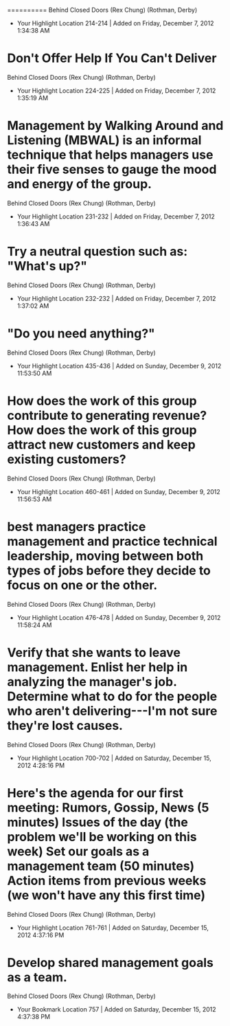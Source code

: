 ==========
﻿Behind Closed Doors (Rex Chung) (Rothman, Derby)
- Your Highlight Location 214-214 | Added on Friday, December 7, 2012 1:34:38 AM

Don't Offer Help If You Can't Deliver
==========
﻿Behind Closed Doors (Rex Chung) (Rothman, Derby)
- Your Highlight Location 224-225 | Added on Friday, December 7, 2012 1:35:19 AM

Management by Walking Around and Listening (MBWAL) is an informal technique that helps managers use their five senses to gauge the mood and energy of the group.
==========
﻿Behind Closed Doors (Rex Chung) (Rothman, Derby)
- Your Highlight Location 231-232 | Added on Friday, December 7, 2012 1:36:43 AM

Try a neutral question such as: "What's up?"
==========
﻿Behind Closed Doors (Rex Chung) (Rothman, Derby)
- Your Highlight Location 232-232 | Added on Friday, December 7, 2012 1:37:02 AM

"Do you need anything?"
==========
﻿Behind Closed Doors (Rex Chung) (Rothman, Derby)
- Your Highlight Location 435-436 | Added on Sunday, December 9, 2012 11:53:50 AM

How does the work of this group contribute to generating revenue? How does the work of this group attract new customers and keep existing customers?
==========
﻿Behind Closed Doors (Rex Chung) (Rothman, Derby)
- Your Highlight Location 460-461 | Added on Sunday, December 9, 2012 11:56:53 AM

best managers practice management and practice technical leadership, moving between both types of jobs before they decide to focus on one or the other.
==========
﻿Behind Closed Doors (Rex Chung) (Rothman, Derby)
- Your Highlight Location 476-478 | Added on Sunday, December 9, 2012 11:58:24 AM

Verify that she wants to leave management. Enlist her help in analyzing the manager's job. Determine what to do for the people who aren't delivering---I'm not sure they're lost causes.
==========
Behind Closed Doors (Rex Chung) (Rothman, Derby)
- Your Highlight Location 700-702 | Added on Saturday, December 15, 2012 4:28:16 PM

Here's the agenda for our first meeting: Rumors, Gossip, News (5 minutes) Issues of the day (the problem we'll be working on this week) Set our goals as a management team (50 minutes) Action items from previous weeks (we won't have any this first time)
==========
Behind Closed Doors (Rex Chung) (Rothman, Derby)
- Your Highlight Location 761-761 | Added on Saturday, December 15, 2012 4:37:16 PM

Develop shared management goals as a team.
==========
Behind Closed Doors (Rex Chung) (Rothman, Derby)
- Your Bookmark Location 757 | Added on Saturday, December 15, 2012 4:37:38 PM
